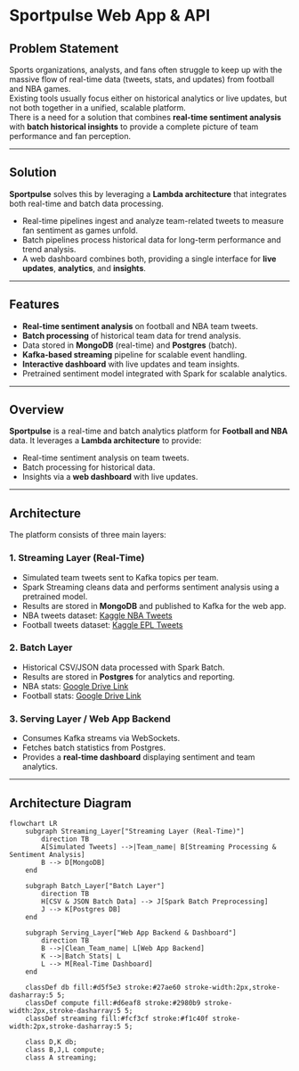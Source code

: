 # Sportpulse Web App & API

## Problem Statement
Sports organizations, analysts, and fans often struggle to keep up with the massive flow of real-time data (tweets, stats, and updates) from football and NBA games.  
Existing tools usually focus either on historical analytics or live updates, but not both together in a unified, scalable platform.  
There is a need for a solution that combines **real-time sentiment analysis** with **batch historical insights** to provide a complete picture of team performance and fan perception.

---

## Solution
**Sportpulse** solves this by leveraging a **Lambda architecture** that integrates both real-time and batch data processing.  
- Real-time pipelines ingest and analyze team-related tweets to measure fan sentiment as games unfold.  
- Batch pipelines process historical data for long-term performance and trend analysis.  
- A web dashboard combines both, providing a single interface for **live updates**, **analytics**, and **insights**.

---

## Features
- **Real-time sentiment analysis** on football and NBA team tweets.  
- **Batch processing** of historical team data for trend analysis.  
-  Data stored in **MongoDB** (real-time) and **Postgres** (batch).  
-  **Kafka-based streaming** pipeline for scalable event handling.  
-  **Interactive dashboard** with live updates and team insights.  
-  Pretrained sentiment model integrated with Spark for scalable analytics.  

---

## Overview
**Sportpulse** is a real-time and batch analytics platform for **Football and NBA** data. It leverages a **Lambda architecture** to provide:

- Real-time sentiment analysis on team tweets.
- Batch processing for historical data.
- Insights via a **web dashboard** with live updates.

---

## Architecture

The platform consists of three main layers:

### 1. Streaming Layer (Real-Time)
- Simulated team tweets sent to Kafka topics per team.
- Spark Streaming cleans data and performs sentiment analysis using a pretrained model.
- Results are stored in **MongoDB** and published to Kafka for the web app.
- NBA tweets dataset: [Kaggle NBA Tweets](https://www.kaggle.com/datasets/wjia26/nba-tweets/data)
- Football tweets dataset: [Kaggle EPL Tweets](https://www.kaggle.com/code/eliasdabbas/tweets-of-top-european-football-soccer-clubs)

### 2. Batch Layer
- Historical CSV/JSON data processed with Spark Batch.
- Results are stored in **Postgres** for analytics and reporting.
- NBA stats: [Google Drive Link](https://drive.google.com/file/d/1DQVO-gab-zRC9bGsy_vr12crctgtwCyl/view?usp=sharing)
- Football stats: [Google Drive Link](https://drive.google.com/drive/u/0/folders/1vkghI2vz0u7ID_ZbFdbFrkYwMMNg3sDE)

### 3. Serving Layer / Web App Backend
- Consumes Kafka streams via WebSockets.
- Fetches batch statistics from Postgres.
- Provides a **real-time dashboard** displaying sentiment and team analytics.

---

## Architecture Diagram

```mermaid
flowchart LR
    subgraph Streaming_Layer["Streaming Layer (Real-Time)"]
        direction TB
        A[Simulated Tweets] -->|Team_name| B[Streaming Processing & Sentiment Analysis]
        B --> D[MongoDB]
    end

    subgraph Batch_Layer["Batch Layer"]
        direction TB
        H[CSV & JSON Batch Data] --> J[Spark Batch Preprocessing]
        J --> K[Postgres DB]
    end

    subgraph Serving_Layer["Web App Backend & Dashboard"]
        direction TB
        B -->|Clean_Team_name| L[Web App Backend]
        K -->|Batch Stats| L
        L --> M[Real-Time Dashboard]
    end

    classDef db fill:#d5f5e3 stroke:#27ae60 stroke-width:2px,stroke-dasharray:5 5;
    classDef compute fill:#d6eaf8 stroke:#2980b9 stroke-width:2px,stroke-dasharray:5 5;
    classDef streaming fill:#fcf3cf stroke:#f1c40f stroke-width:2px,stroke-dasharray:5 5;

    class D,K db;
    class B,J,L compute;
    class A streaming;


